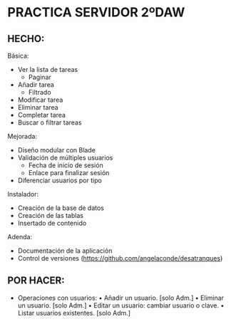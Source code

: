 # PRACTICA SERVIDOR 2ºDAW

## HECHO:
Básica:
- Ver la lista de tareas
	- Paginar
- Añadir tarea
	- Filtrado
- Modificar tarea
- Eliminar tarea
- Completar tarea
- Buscar o filtrar tareas

Mejorada:
- Diseño modular con Blade
- Validación de múltiples usuarios
  - Fecha de inicio de sesión
  - Enlace para finalizar sesión
- Diferenciar usuarios por tipo

Instalador:
- Creación de la base de datos
- Creación de las tablas
- Insertado de contenido

Adenda:
- Documentación de la aplicación
- Control de versiones (https://github.com/angelaconde/desatranques)

## POR HACER:
- Operaciones con usuarios:
  •	Añadir un usuario. [solo Adm.]
  •	Eliminar un usuario. [solo Adm.]
  •	Editar un usuario: cambiar usuario o clave.
  •	Listar usuarios existentes. [solo Adm.]